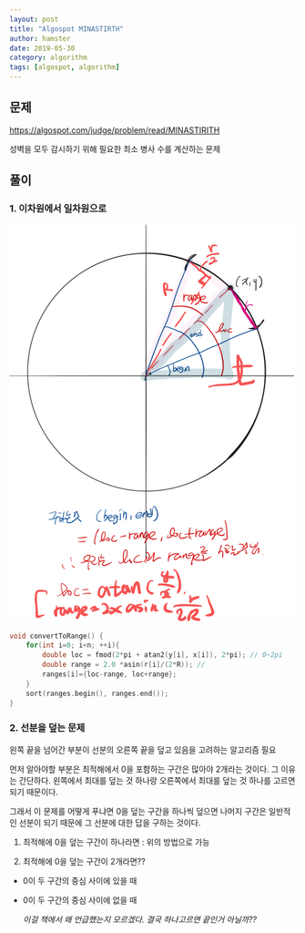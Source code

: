 ```yaml
---
layout: post
title: "Algospot MINASTIRTH"
author: hamster
date: 2019-05-30
category: algorithm
tags: [algospot, algorithm]
---
```


## 문제 

https://algospot.com/judge/problem/read/MINASTIRITH

성벽을 모두 감시하기 위해 필요한 최소 병사 수를 계산하는 문제 



## 풀이 

###  1. 이차원에서 일차원으로 

![image-20190530224740745](images/image-20190530224740745.png)



```cpp
void convertToRange() {
    for(int i=0; i<n; ++i){
        double loc = fmod(2*pi + atan2(y[i], x[i]), 2*pi); // 0~2pi
        double range = 2.0 *asin(r[i]/(2*R)); // 
        ranges[i]={loc-range, loc+range};
    }
    sort(ranges.begin(), ranges.end());
}
```



### 2. 선분을 덮는 문제 

왼쪽 끝을 넘어간 부분이 선분의 오른쪽 끝을 덮고 있음을 고려하는 알고리즘 필요 

먼저 알아야할 부분은 최적해에서 0을 포함하는 구간은 많아야 2개라는 것이다. 그 이유는 간단하다. 왼쪽에서 최대를 덮는 것 하나랑 오른쪽에서 최대를 덮는 것 하나를 고르면 되기 때문이다. 

그래서 이 문제를 어떻게 푸냐면 0을 덮는 구간을 하나씩 덮으면 나머지 구간은 일반적인 선분이 되기 때문에 그 선분에 대한 답을 구하는 것이다. 

1) 최적해에 0을 덮는 구간이 하나라면 : 위의 방법으로 가능 

2) 최적해에 0을 덮는 구간이 2개라면?? 

- 0이 두 구간의 중심 사이에 있을 때 

- 0이 두 구간의 중심 사이에 없을 때 

  *이걸 책에서 왜 언급했는지 모르겠다. 결국 하나고르면 끝인거 아닐까??*

  